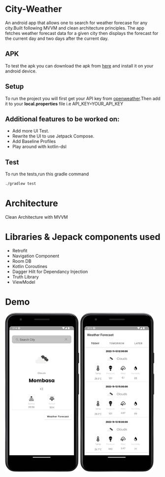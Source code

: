 # City-Weather
An android app that allows one to search for weather forecase for any city.Built following MVVM and clean architecture principles. 
The app fetches weather forecast data for a given city then displays the forecast for the current day and two days after the current day.

## APK 
To test the apk you can download the apk from [here](https://github.com/agesa3/City-Weather/blob/main/demo/weather%20app.apk) and install it on your android device.


## Setup
To run the project you will first get your API key from [openweather](https://openweathermap.org/).Then add it to your <b>local.properties</b> file i.e API_KEY=YOUR_API_KEY

## Additional features to be worked on:
 - Add more UI Test.
 - Rewrite the UI to use Jetpack Compose.
 - Add Baseline Profiles
 - Play around with kotlin-dsl
 


## Test 
To run the tests,run this gradle command
```sh
./gradlew test
```

# Architecture
Clean Architecture with MVVM

# Libraries & Jepack components used
- Retrofit
- Navigation Component
- Room DB
- Kotlin Coroutines
- Dagger Hilt for Dependancy Injection
- Truth Library
- ViewModel


# Demo
<img src="https://github.com/agesa3/City-Weather/blob/main/screenshots/home.png" width="240"/> <img src="https://github.com/agesa3/City-Weather/blob/main/screenshots/detail.png" width="240"/> 


